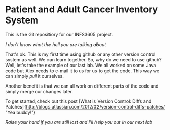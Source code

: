 # Patient and Adult Cancer Inventory System

This is the Git repositiory for our INFS3605 project.

*I don't know what the hell you are talking about*

That's ok.  This is my first time using github or any other version control system as well.  We can learn together.  So, why do we need to use github?  Well, let's take the example of our last lab.  We all worked on some Java code but Alex needs to e-mail it to us for us to get the code.  This way we can simply *pull* it ourselves.

Another benefit is that we can all work on different parts of the code and simply merge our changes later.  

To get started, check out this post [What is Version Control: Diffs and Patches]{http://blogs.atlassian.com/2012/02/version-control-diffs-patches/ "Yea buddy!"}

*Raise your hand if you are still lost and I'll help you out in our next lab*